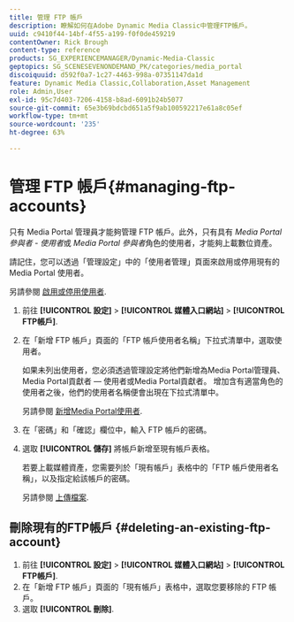 ```yaml
---
title: 管理 FTP 帳戶
description: 瞭解如何在Adobe Dynamic Media Classic中管理FTP帳戶。
uuid: c9410f44-14bf-4f55-a199-f0f0de459219
contentOwner: Rick Brough
content-type: reference
products: SG_EXPERIENCEMANAGER/Dynamic-Media-Classic
geptopics: SG_SCENESEVENONDEMAND_PK/categories/media_portal
discoiquuid: d592f0a7-1c27-4463-998a-07351147da1d
feature: Dynamic Media Classic,Collaboration,Asset Management
role: Admin,User
exl-id: 95c7d403-7206-4158-b8ad-6091b24b5077
source-git-commit: 65e3b69bdcbd651a5f9ab100592217e61a8c05ef
workflow-type: tm+mt
source-wordcount: '235'
ht-degree: 63%

---
```


# 管理 FTP 帳戶{#managing-ftp-accounts}

只有 Media Portal 管理員才能夠管理 FTP 帳戶。此外，只有具有 *Media Portal 參與者 - 使用者*&#x200B;或 *Media Portal 參與者*&#x200B;角色的使用者，才能夠上載數位資產。

請記住，您可以透過「管理設定」中的「使用者管理」頁面來啟用或停用現有的 Media Portal 使用者。

另請參閱 [啟用或停用使用者](administration-setup.md#activating_or_deactivating_users).

1. 前往 **[!UICONTROL 設定]** > **[!UICONTROL 媒體入口網站]** > **[!UICONTROL FTP帳戶]**.
1. 在「新增 FTP 帳戶」頁面的「FTP 帳戶使用者名稱」下拉式清單中，選取使用者。

   如果未列出使用者，您必須透過管理設定將他們新增為Media Portal管理員、Media Portal貢獻者 — 使用者或Media Portal貢獻者。 增加含有適當角色的使用者之後，他們的使用者名稱便會出現在下拉式清單中。

   另請參閱 [新增Media Portal使用者](adding-media-portal-users.md#adding_a_media_portal_user).

1. 在「密碼」和「確認」欄位中，輸入 FTP 帳戶的密碼。
1. 選取 **[!UICONTROL 儲存]** 將帳戶新增至現有帳戶表格。

   若要上載媒體資產，您需要列於「現有帳戶」表格中的「FTP 帳戶使用者名稱」，以及指定給該帳戶的密碼。

   另請參閱 [上傳檔案](uploading-files.md#uploading_files).

## 刪除現有的FTP帳戶 {#deleting-an-existing-ftp-account}

1. 前往 **[!UICONTROL 設定]** > **[!UICONTROL 媒體入口網站]** > **[!UICONTROL FTP帳戶]**.
1. 在「新增 FTP 帳戶」頁面的「現有帳戶」表格中，選取您要移除的 FTP 帳戶。
1. 選取 **[!UICONTROL 刪除]**.
